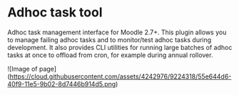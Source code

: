 Adhoc task tool
==================

Adhoc task management interface for Moodle 2.7+.
This plugin allows you to manage failing adhoc tasks and to monitor/test adhoc tasks during development.
It also provides CLI utilities for running large batches of adhoc tasks at once to offload from cron, for example during annual rollover.

![Image of page] (https://cloud.githubusercontent.com/assets/4242976/9224318/55e644d6-40f9-11e5-9b02-8d7446b914d5.png)
